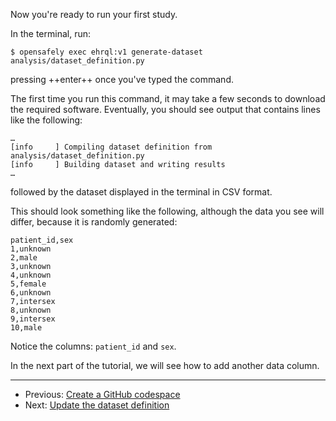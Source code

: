 Now you're ready to run your first study.

In the terminal, run:

```shell-session
$ opensafely exec ehrql:v1 generate-dataset analysis/dataset_definition.py
```

pressing ++enter++ once you've typed the command.

The first time you run this command, it may take a few seconds to download the
required software. Eventually, you should see output that contains lines like the following:

```shell-session
…
[info     ] Compiling dataset definition from analysis/dataset_definition.py
[info     ] Building dataset and writing results
…
```

followed by the dataset displayed in the terminal in CSV format.

This should look something like the following,
although the data you see will differ,
because it is randomly generated:

```
patient_id,sex
1,unknown
2,male
3,unknown
4,unknown
5,female
6,unknown
7,intersex
8,unknown
9,intersex
10,male
```

Notice the columns: `patient_id` and `sex`.

In the next part of the tutorial,
we will see how to add another data column.

---

* Previous: [Create a GitHub codespace](../create-a-github-codespace/index.md)
* Next: [Update the dataset definition](../update-the-dataset-definition/index.md)
